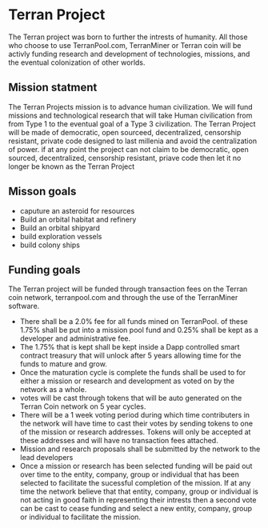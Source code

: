 # Terran Project

The Terran project was born to further the intrests of humanity. All those who choose to use TerranPool.com, TerranMiner or Terran coin will be activly funding research and development of technologies, missions, and the eventual colonization of other worlds.  

## Mission statment

The Terran Projects mission is to advance human civilization. We will fund missions and technological research that will take Human civilication from from Type 1 to the eventual goal of a Type 3 civilization. The Terran Project will be made of democratic, open sourceed, decentralized, censorship resistant, private code designed to last millenia and avoid the centralization of power.
if at any point the project can not claim to be democratic, open sourced, decentralized, censorship resistant, priave code then let it no longer be known as the Terran Project

## Misson goals

* caputure an asteroid for resources
* Build an orbital habitat and refinery
* Build an orbital shipyard
* build exploration vessels
* build colony ships


## Funding goals

The Terran project will be funded through transaction fees on the Terran coin network, terranpool.com and through the use of the TerranMiner software.



* There shall be a 2.0% fee for all funds mined on TerranPool. of these 1.75% shall be put into a mission pool fund and 0.25% shall be kept as a developer and administrative fee.
* The 1.75% that is kept shall be kept inside a Dapp controlled smart contract treasury that will unlock after 5 years allowing time for the funds to mature and grow. 
* Once the maturation cycle is complete the funds shall be used to for either a mission or research and development as voted on by the network as a whole.
* votes will be cast through tokens that will be auto generated on the Terran Coin network on 5 year cycles.
* There will be a 1 week voting period during which time contributers in the network will have time to cast their votes by sending tokens to one of the mission or research addresses. Tokens will only be accepted at these addresses and will have no transaction fees attached.
* Mission and research proposals shall be submitted by the network to the lead developers
* Once a mission or research has been selected funding will be paid out over time to the entity, company, group or individual that has been selected to facilitate the sucessful completion of the mission. If at any time the network believe that that entity, company, group or individual is not acting in good faith in representing their intrests then a second vote can be cast to cease funding and select a new entity, company, group or individual to facilitate the mission.


